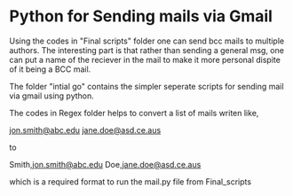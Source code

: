 # Python for Sending mails via Gmail 
Using the codes in "Final scripts" folder one can send bcc mails to multiple authors. 
The interesting part is that rather than sending a general msg, one can put a name of the reciever in the mail to make it more personal 
dispite of it being a BCC mail.

The folder "intial go" contains the simpler seperate scripts for sending mail via gmail using python.

The codes in Regex folder helps to convert a list of mails writen like,

jon.smith@abc.edu
jane.doe@asd.ce.aus

to 

Smith,jon.smith@abc.edu
Doe,jane.doe@asd.ce.aus

which is a required format to run the mail.py file from Final_scripts  

